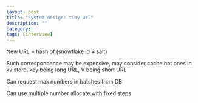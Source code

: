 ```yaml
---
layout: post
title: "System design: tiny url"
description: ""
category: 
tags: [interview]
---
```


New URL = hash of (snowflake id + salt)

Such correspondence may be expensive, may consider cache hot ones in kv store, key being long URL, V being short URL

Can request max numbers in batches from DB

Can use multiple number allocate with fixed steps

